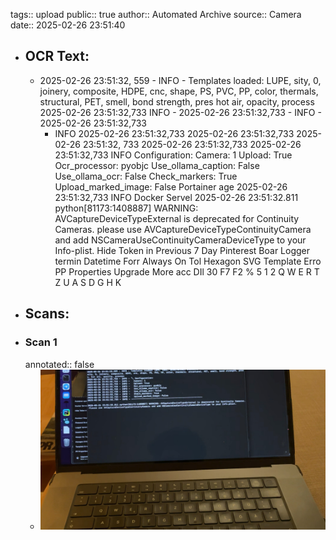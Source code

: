 tags:: upload
public:: true
author:: Automated Archive
source:: Camera
date:: 2025-02-26 23:51:40

- ## OCR Text:
	- 2025-02-26 23:51:32, 559 - INFO - Templates loaded: LUPE,
	  sity,
	  0,
	  joinery,
	  composite,
	  HDPE,
	  cnc, shape, PS,
	  PVC, PP, color, thermals, structural, PET, smell, bond strength,
	  pres
	  hot air,
	  opacity,
	  process
	  2025-02-26 23:51:32,733
	  INFO -
	  2025-02-26
	  23:51:32,733 - INFO -
	  2025-02-26
	  23:51:32,733
	  - INFO
	  2025-02-26
	  23:51:32,733
	  2025-02-26
	  23:51:32,733
	  2025-02-26
	  23:51:32, 733
	  2025-02-26
	  23:51:32,733
	  2025-02-26
	  23:51:32,733
	  INFO
	  Configuration:
	  Camera: 1
	  Upload: True
	  Ocr_processor: pyobjc
	  Use_ollama_caption: False
	  Use_ollama_ocr: False
	  Check_markers: True
	  Upload_marked_image: False
	  Portainer age 2025-02-26
	  23:51:32,733
	  INFO
	  Docker Servel 2025-02-26
	  23:51:32.811 python[81173:1408887] WARNING: AVCaptureDeviceTypeExternal is deprecated for Continuity Cameras.
	  please
	  use
	  AVCaptureDeviceTypeContinuityCamera and add NSCameraUseContinuityCameraDeviceType to your Info-plist.
	  Hide Token in
	  Previous 7 Day
	  Pinterest Boar
	  Logger termin
	  Datetime Forr
	  Always On Tol
	  Hexagon SVG
	  Template Erro
	  PP Properties
	  Upgrade
	  More acc
	  DIl
	  30
	  F7
	  F2
	  %
	  5
	  1
	  2
	  Q
	  W
	  E
	  R
	  T
	  Z
	  U
	  A
	  S
	  D
	  G
	  H
	  K
- ## Scans:
- ### Scan 1
  annotated:: false
	- ![./assets/scans/2025-02-26T23-51-40-9328.jpg](./assets/scans/2025-02-26T23-51-40-9328.jpg)